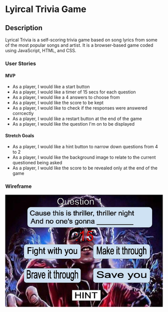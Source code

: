 # Lyircal Trivia Game

## Description

Lyrical Trivia is a self-scoring trivia game based on song lyrics from some of the most popular songs and artist. It is a browser-based game coded using JavaScript, HTML, and CSS.

### User Stories

#### MVP

- As a player, I would like a start button
- As a player, I would like a timer of 15 secs for each question
- As a player, I would like a 4 answers to choose from
- As a player, I would like the score to be kept
- As a player, I would like to check if the responses were answered corrcectly
- As a player, I would like a restart button at the end of the game
- As a player, I would like the question I'm on to be displayed

#### Stretch Goals

- As a player, I would like a hint button to narrow down questions from 4 to 2
- As a player, I would like the background image to relate to the current questioned being asked
- As a player, I would like the score to be revealed only at the end of the game

### Wireframe

![Lyrial Trivia Game](./assets/wireframe.jpg)

